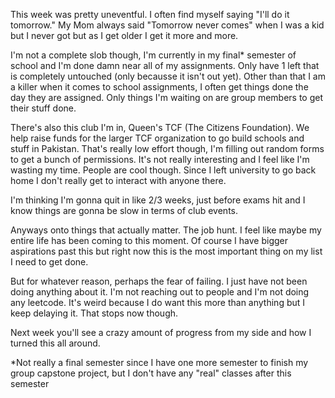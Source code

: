 This week was pretty uneventful. I often find myself saying "I'll do it tomorrow." My Mom always said "Tomorrow never comes" when I was a kid but I never got but as I get older I get it more and more.

I'm not a complete slob though, I'm currently in my final* semester of school and I'm done damn near all of my assignments. Only have 1 left that is completely untouched (only becausse it isn't out yet). Other than that I am a killer when it comes to school assignments, I often get things done the day they are assigned. Only things I'm waiting on are group members to get their stuff done.

There's also this club I'm in, Queen's TCF (The Citizens Foundation). We help raise funds for the larger TCF organization to go build schools and stuff in Pakistan. That's really low effort though, I'm filling out random forms to get a bunch of permissions. It's not really interesting and I feel like I'm wasting my time. People are cool though. Since I left university to go back home I don't really get to interact with anyone there. 

I'm thinking I'm gonna quit in like 2/3 weeks, just before exams hit and I know things are gonna be slow in terms of club events.

Anyways onto things that actually matter. The job hunt. I feel like maybe my entire life has been coming to this moment. Of course I have bigger aspirations past this but right now this is the most important thing on my list I need to get done.

But for whatever reason, perhaps the fear of failing. I just have not been doing anything about it. I'm not reaching out to people and I'm not doing any leetcode. It's weird because I do want this more than anything but I keep delaying it. That stops now though.

Next week you'll see a crazy amount of progress from my side and how I turned this all around.

\*Not really a final semester since I have one more semester to finish my group capstone project, but I don't have any "real" classes after this semester